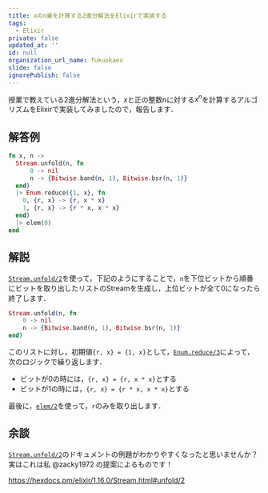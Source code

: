 ```yaml
---
title: xのn乗を計算する2進分解法をElixirで実装する
tags:
  - Elixir
private: false
updated_at: ''
id: null
organization_url_name: fukuokaex
slide: false
ignorePublish: false
---
```

授業で教えている2進分解法という，$x$と正の整数$n$に対する$x^n$を計算するアルゴリズムをElixirで実装してみましたので，報告します．

## 解答例

```elixir
fn x, n ->
  Stream.unfold(n, fn
      0 -> nil
      n -> {Bitwise.band(n, 1), Bitwise.bsr(n, 1)}
  end)
  |> Enum.reduce({1, x}, fn
    0, {r, x} -> {r, x * x}
    1, {r, x} -> {r * x, x * x}
  end)
  |> elem(0)
end
```

## 解説

[`Stream.unfold/2`](https://hexdocs.pm/elixir/1.16.0/Stream.html#unfold/2)を使って，下記のようにすることで，`n`を下位ビットから順番にビットを取り出したリストのStreamを生成し，上位ビットが全て0になったら終了します．

```elixir
Stream.unfold(n, fn
    0 -> nil
    n -> {Bitwise.band(n, 1), Bitwise.bsr(n, 1)}
end)
```

このリストに対し，初期値`{r, x} = {1, x}`として，[`Enum.reduce/3`](https://hexdocs.pm/elixir/1.16.0/Enum.html#reduce/3)によって，次のロジックで繰り返します．

* ビットが0の時には，`{r, x} = {r, x * x}`とする
* ビットが1の時には，`{r, x} = {r * x, x * x}`とする

最後に，[`elem/2`](https://hexdocs.pm/elixir/1.16.0/Kernel.html#elem/2)を使って，`r`のみを取り出します．

## 余談

[`Stream.unfold/2`](https://hexdocs.pm/elixir/1.16.0/Stream.html#unfold/2)のドキュメントの例題がわかりやすくなったと思いませんか？ 実はこれは私 @zacky1972 の提案によるものです！

https://hexdocs.pm/elixir/1.16.0/Stream.html#unfold/2

